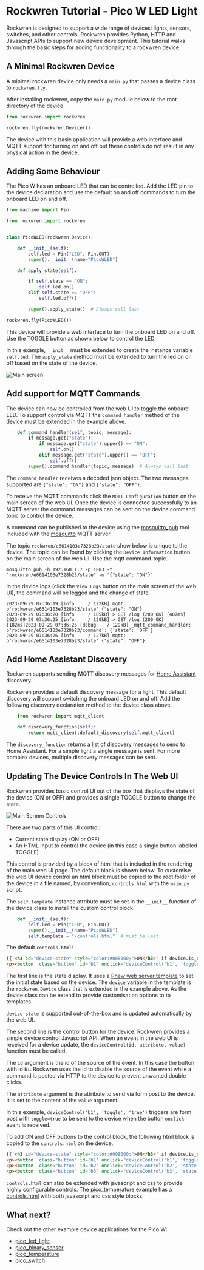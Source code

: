 <!--
SPDX-FileCopyrightText: 2023 Charles Crighton <code@crighton.net.nz>

SPDX-License-Identifier: CC-BY-4.0
-->

# Rockwren Tutorial - Pico W LED Light

Rockwren is designed to support a wide range of devices: lights, sensors, switches, and other controls.  Rockwren
provides Python, HTTP and Javascript APIs to support new device development. This tutorial walks through the basic
steps for adding functionality to a rockwren device.

## A Minimal Rockwren Device

A minimal rockwren device only needs a ```main.py``` that passes a device class to ```rockwren.fly```.

After installing rockwren, copy the ```main.py``` module below to the root directory of the device.

```python
from rockwren import rockwren

rockwren.fly(rockwren.Device())
```

The device with this basic application will provide a web interface and MQTT support for turning on and off but
these controls do not result in any physical action in the device.

## Adding Some Behaviour

The Pico W has an onboard LED that can be controlled.  Add the LED pin to the device declaration and use the default on and off
commands to turn the onboard LED on and off.

```python
from machine import Pin

from rockwren import rockwren


class PicoWLED(rockwren.Device):

    def __init__(self):
        self.led = Pin("LED", Pin.OUT)
        super().__init__(name="PicoWLED")

    def apply_state(self):

        if self.state == "ON":
            self.led.on()
        elif self.state == "OFF":
            self.led.off()

        super().apply_state()  # Always call last

rockwren.fly(PicoWLED())
```

This device will provide a web interface to turn the onboard LED on and off. Use the TOGGLE button
as shown below to control the LED.

In this example, ```__init__``` must be extended to create the instance variable ```self.led```.  The ```apply_state```
method must be extended to turn the led on or off based on the state of the device.

![Main screen](images/main-screen.png)

## Add support for MQTT Commands

The device can now be controlled from the web UI to toggle the onboard LED.  To support control
via MQTT the ```command_handler``` method of the device must be extended in the example above.

```python
    def command_handler(self, topic, message):
        if message.get("state"):
            if message.get("state").upper() == "ON":
                self.on()
            elif message.get("state").upper() == "OFF":
                self.off()
        super().command_handler(topic, message)  # Always call last
```

The ```command_handler``` receives a decoded json object.  The two messages supported are ```{"state": "ON"}```
and ```{"state": "OFF"}```.

To receive the MQTT commands click the ```MQTT Configuration``` button on the main screen of the
web UI.  Once the device is connected successfully to an MQTT server the command messages can be sent on the device
command topic to control the device.

A command can be published to the device using the [mosquitto_pub](https://mosquitto.org/man/mosquitto_pub-1.html) tool
included with the [mosquitto](https://mosquitto.org/) MQTT server.

The topic ```rockwren/e6614103e7328b23/state``` show below is unique to the device.  The topic can be found by clicking
the ```Device Information``` button on the main screen of the web UI.  Use the mqtt command-topic.

```commandline
mosquitto_pub -h 192.168.1.7 -p 1883 -t "rockwren/e6614103e7328b23/state" -m '{"state": "ON"}'
```

In the device logs (click the ```View Logs``` button on the main screen of the web UI), the command will be
logged and the change of state.
```text
2023-09-29 07:36:19 [info     / 122kB] mqtt: b'rockwren/e6614103e7328b23/state' {"state": "ON"}
2023-09-29 07:36:20 [info     / 105kB] > GET /log (200 OK) [407ms]
2023-09-29 07:36:25 [info     / 120kB] > GET /log (200 OK) [182ms]2023-09-29 07:36:26 [debug    / 129kB] _mqtt_command_handler: b'rockwren/e6614103e7328b23/command': {'state': 'OFF'}
2023-09-29 07:36:26 [info     / 127kB] mqtt: b'rockwren/e6614103e7328b23/state' {"state": "OFF"}
```

## Add Home Assistant Discovery

Rockwren supports sending MQTT discovery messages for [Home Assistant](https://www.home-assistant.io/) discovery.

Rockwren provides a default discovery message for a light.  This default discovery will support switching the onboard
LED on and off.  Add the following discovery declaration method to the device class above.

```python
    from rockwren import mqtt_client

    def discovery_function(self):
        return mqtt_client.default_discovery(self.mqtt_client)
```

The ```discovery_function``` returns a list of discovery messages to send to Home Assistant.  For a simple light a
single message is sent.  For more complex devices, multiple discovery messages can be sent.

## Updating The Device Controls In The Web UI

Rockwren provides basic control UI out of the box that displays the state of the device (ON or OFF) and provides a
single TOGGLE button to change the state.

![Main Screen Controls](images/main-screen-controls.png)

There are two parts of this UI control:
- Current state display (ON or OFF)
- An HTML input to control the device (in this case a single button labelled TOGGLE)

This control is provided by a block of html that is included in the rendering of the main web UI page.
The default block is shown below.  To customise the web UI device control an html block must be copied to the root
folder of the device in a file named, by convention, ```controls.html``` with the ```main.py``` script.

The ```self.template``` instance attribute must be set in the ```__init__``` function of the device class to install
the custom control block.

```python
    def __init__(self):
        self.led = Pin("LED", Pin.OUT)
        super().__init__(name="PicoWLED")
        self.template = "/controls.html"  # must be last
```

The default ```controls.html```:
```html
{{'<h3 id="device-state" style="color:#008000;">ON</h3>' if device.is_on() else '<h3 id="device-state" style="color:#FF0000;">OFF</h3>'}}
<p><button  class="button" id='b1' onclick="deviceControl('b1', 'toggle', 'true')">TOGGLE</button></p>
```

The first line is the state display.  It uses a [Phew web server template](https://github.com/ccrighton/phew#templates)
to set the initial state based on the device.  The ```device``` variable in the template is the ```rockwren.Device```
class that is extended in the example above.  As the device class can be extend to provide customisation options
to to templates.

```device-state``` is supported out-of-the-box and is updated automatically by the web UI.

The second line is the control button for the device. Rockwren provides a simple device control Javascript API.  When
an event in the web UI is received for a device update, the ```deviceControl(id, attribute, value)``` function must be called.

The ```id``` argument is the id of the source of the event. In this case the button with id ```b1```.  Rockwren
uses the id to disable the source of the event while a command is posted via HTTP to the device to prevent
unwanted double clicks.

The ```attribute``` argument is the attribute to send via form post to the device.  It is set to the content of the
```value``` argument.

In this example, ```deviceControl('b1', 'toggle', 'true')``` triggers are form post with  ```toggle=true``` to be sent
to the device when the button ```onclick``` event is received.

To add ON and OFF buttons to the control block, the following html block is copied to the ```controls.html``` on
the device.

```html
{{'<h3 id="device-state" style="color:#008000;">ON</h3>' if device.is_on() else '<h3 id="device-state" style="color:#FF0000;">OFF</h3>'}}
<p><button  class="button" id='b1' onclick="deviceControl('b1', 'toggle', 'true')">TOGGLE</button></p>
<p><button  class="button" id='b2' onclick="deviceControl('b2', 'state', 'ON')">ON</button></p>
<p><button  class="button" id='b3' onclick="deviceControl('b3', 'state', 'OFF')">OFF</button></p>
```

```controls.html``` can also be extended with javascript and css to provide highly configurable controls.  The
[pico_temperature](https://github.com/ccrighton/rockwren/examples/pico_temperature) example has a
[controls.html](https://github.com/ccrighton/rockwren/examples/pico_temperature/controls.html) with both javascript
and css style blocks.

## What next?

Check out the other example device applications for the Pico W:

  - [pico_led_light](https://github.com/ccrighton/rockwren/examples/pico_led_light)
  - [pico_binary_sensor](https://github.com/ccrighton/rockwren/examples/pico_binary_sensor)
  - [pico_temperature](https://github.com/ccrighton/rockwren/examples/pico_temperature)
  - [pico_switch](https://github.com/ccrighton/rockwren/examples/pico_switch)
